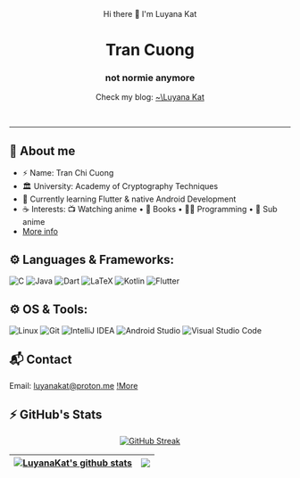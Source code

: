 <div align="center"> Hi there 👋 I'm Luyana Kat </div>

<div align="center">
  <div>
    <h1> Tran Cuong</h1> 
    <h3>not normie anymore</h3>
    <p> Check my blog: <a href="http://luyanakat.me/"> ~\Luyana Kat</a></p>
  </div>
  
</div>
<br>
<hr>

<!--
**luyanakat/LuyanaKat** is a ✨ _special_ ✨ repository because its `README.md` (this file) appears on your GitHub profile.

Here are some ideas to get you started:

- 🔭 I’m currently working on ...
- 🌱 I’m currently learning ...
- 👯 I’m looking to collaborate on ...
- 🤔 I’m looking for help with ...
- 💬 Ask me about ...
- 📫 How to reach me: ...
- 😄 Pronouns: ...
- ⚡ Fun fact: ...
-->

## 💬 About me
- ⚡ Name: Tran Chi Cuong
- 🏛️ University: Academy of Cryptography Techniques 
- 🌱 Currently learning Flutter & native Android Development
- ☕ Interests:  📺 Watching anime • 📖 Books • 👩‍💻 Programming • 📼 Sub anime
- [More info](http://luyanakat.me/about/)

## ⚙️ Languages & Frameworks:

![C](https://img.shields.io/badge/c-%2300599C.svg?style=for-the-badge&logo=c&logoColor=white)
![Java](https://img.shields.io/badge/java-%23ED8B00.svg?style=for-the-badge&logo=java&logoColor=white)
![Dart](https://img.shields.io/badge/dart-%2314354C.svg?style=for-the-badge&logo=dart&logoColor=white)
![LaTeX](https://img.shields.io/badge/latex-%23008080.svg?style=for-the-badge&logo=latex&logoColor=white)
![Kotlin](https://img.shields.io/badge/kotlin-%23ED8B00.svg?style=for-the-badge&logo=kotlin&logoColor=white)
![Flutter](https://img.shields.io/badge/flutter-%2314354C.svg?style=for-the-badge&logo=flutter&logoColor=white)

## ⚙️ OS & Tools:
![Linux](https://img.shields.io/badge/Linux-FCC624?style=for-the-badge&logo=linux&logoColor=black)
![Git](https://img.shields.io/badge/Git-F05032?style=for-the-badge&logo=git&logoColor=white)
![IntelliJ IDEA](https://img.shields.io/badge/IntelliJIDEA-000000.svg?style=for-the-badge&logo=intellij-idea&logoColor=white)
![Android Studio](https://img.shields.io/badge/Android%20Studio-3DDC84.svg?style=for-the-badge&logo=android-studio&logoColor=white)
![Visual Studio Code](https://img.shields.io/badge/VisualStudioCode-0078d7.svg?style=for-the-badge&logo=visual-studio-code&logoColor=white)

## 📬 Contact
Email: luyanakat@proton.me
[!More](http://luyanakat.me/contact/)

## ⚡ GitHub's Stats

<div align="center">

[![GitHub Streak](http://github-readme-streak-stats.herokuapp.com?user=luyanakat&theme=react&hide_border=false)](https://github.com/luyanakat)
 
<!-- ![github contribution grid snake animation](https://raw.githubusercontent.com/luyanakat/luyanakat/output/github-contribution-grid-snake.svg)
 -->
| <a href="https://github.com/luyanakat"><img align="center" src="https://github-readme-stats.vercel.app/api?username=luyanakat&show_icons=true&include_all_commits=true&count_private=true&hide_border=true&theme=react" alt="LuyanaKat's github stats" /></a> | <a href="https://github.com/luyanakat"><img align="center" src="https://github-readme-stats.vercel.app/api/top-langs/?username=luyanakat&layout=compact&hide_border=true&hide=css,html&langs_count=10&theme=react" /></a> |
| ------------- | ------------- |
  
</div>
